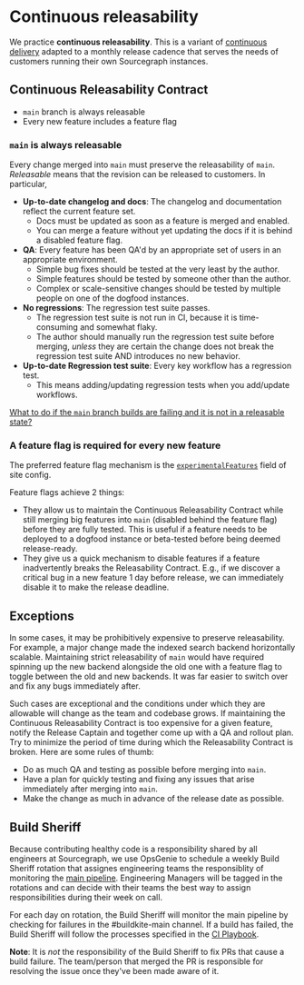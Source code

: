 # Continuous releasability

We practice **continuous releasability**. This is a variant of [continuous
delivery](https://en.wikipedia.org/wiki/Continuous_delivery) adapted to a monthly release cadence
that serves the needs of customers running their own Sourcegraph instances.

## Continuous Releasability Contract

- `main` branch is always releasable
- Every new feature includes a feature flag

### `main` is always releasable

Every change merged into `main` must preserve the releasability of `main`. _Releasable_ means
that the revision can be released to customers. In particular,

- **Up-to-date changelog and docs**: The changelog and documentation reflect the current feature set.
  - Docs must be updated as soon as a feature is merged and enabled.
  - You can merge a feature without yet updating the docs if it is behind a disabled feature flag.
- **QA**: Every feature has been QA'd by an appropriate set of users in an appropriate environment.
  - Simple bug fixes should be tested at the very least by the author.
  - Simple features should be tested by someone other than the author.
  - Complex or scale-sensitive changes should be tested by multiple people on one of the dogfood instances.
- **No regressions**: The regression test suite passes.
  - The regression test suite is not run in CI, because it is time-consuming and somewhat flaky.
  - The author should manually run the regression test suite before merging, _unless_ they are
    certain the change does not break the regression test suite AND introduces no new behavior.
- **Up-to-date Regression test suite**: Every key workflow has a regression test.
  - This means adding/updating regression tests when you add/update workflows.

[What to do if the `main` branch builds are failing and it is not in a releasable state?](https://docs.sourcegraph.com/dev/background-information/testing_principles#broken-builds-on-the-main-branch)

### A feature flag is required for every new feature

The preferred feature flag mechanism is the
[`experimentalFeatures`](https://sourcegraph.com/github.com/sourcegraph/sourcegraph@2b90ec5006f6879193d9a0fd2d2493bc6e061004/-/blob/schema/site.schema.json#L47:6)
field of site config.

Feature flags achieve 2 things:

- They allow us to maintain the Continuous Releasability Contract while still merging big features
  into `main` (disabled behind the feature flag) before they are fully tested. This is useful if a
  feature needs to be deployed to a dogfood instance or beta-tested before being deemed
  release-ready.
- They give us a quick mechanism to disable features if a feature inadvertently breaks the
  Releasability Contract. E.g., if we discover a critical bug in a new feature 1 day before release,
  we can immediately disable it to make the release deadline.

## Exceptions

In some cases, it may be prohibitively expensive to preserve releasability. For example, a major
change made the indexed search backend horizontally scalable. Maintaining strict releasability of
`main` would have required spinning up the new backend alongside the old one with a feature flag
to toggle between the old and new backends. It was far easier to switch over and fix any bugs
immediately after.

Such cases are exceptional and the conditions under which they are allowable will change as the team
and codebase grows. If maintaining the Continuous Releasability Contract is too expensive for a
given feature, notify the Release Captain and together come up with a QA and rollout plan. Try to
minimize the period of time during which the Releasability Contract is broken. Here are some rules
of thumb:

- Do as much QA and testing as possible before merging into `main`.
- Have a plan for quickly testing and fixing any issues that arise immediately after merging into
  `main`.
- Make the change as much in advance of the release date as possible.

## Build Sheriff

Because contributing healthy code is a responsibility shared by all engineers at Sourcegraph, we use OpsGenie to schedule a weekly Build Sheriff rotation that assignes engineering teams the responsiblity of monitoring the [main pipeline](https://buildkite.com/sourcegraph/sourcegraph). Engineering Managers will be tagged in the rotations and can decide with their teams the best way to assign responsibilities during their week on call. 

For each day on rotation, the Build Sheriff will monitor the main pipeline by checking for failures in the #buildkite-main channel. If a build has failed, the Build Sheriff will follow the processes specified in the [CI Playbook](incidents/playbooks/ci.md). 

**Note**: It is _not_ the responsibility of the Build Sheriff to fix PRs that cause a build failure. The team/person that merged the PR is responsible for resolving the issue once they've been made aware of it. 
